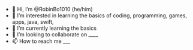 - 👋 Hi, I’m @RobinBo1010 (he/him)
- 👀 I’m interested in learning the basics of coding, programming, games, apps, java, swift,
- 🌱 I’m currently learning the basics 
- 💞️ I’m looking to collaborate on ____
- 📫 How to reach me ___

<!---
RobinBo1010/RobinBo1010 is a ✨ special ✨ repository because its `README.md` (this file) appears on your GitHub profile.
You can click the Preview link to take a look at your changes.
--->
